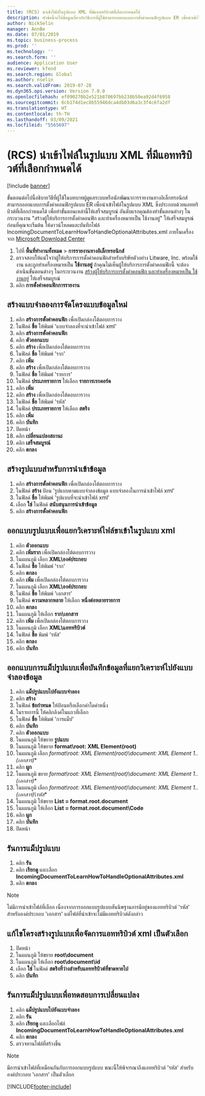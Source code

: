 ```yaml
---
title: (RCS) นำเข้าไฟล์ในรูปแบบ XML ที่มีแอททริบิวต์ที่เลือกกำหนดได้
description: หัวข้อนี้จะให้ข้อมูลเกี่ยวกับวิธีการที่ผู้ใช้สามารถออกแบบการตั้งค่าคอนฟิกรูปแบบ ER เพื่อนำเข้าไฟล์ในรูปแบบ XML ที่มีแอททริบิวต์ที่เลือกกำหนดได้
author: NickSelin
manager: AnnBe
ms.date: 07/01/2019
ms.topic: business-process
ms.prod: ''
ms.technology: ''
ms.search.form: ''
audience: Application User
ms.reviewer: kfend
ms.search.region: Global
ms.author: nselin
ms.search.validFrom: 2019-07-28
ms.dyn365.ops.version: Version 7.0.0
ms.openlocfilehash: ef090270b2e521b870697bb238b50ea92d4f6958
ms.sourcegitcommit: 6cb174d1ec8b55946dca4db03d6a3c3f4c6fa2df
ms.translationtype: HT
ms.contentlocale: th-TH
ms.lasthandoff: 03/09/2021
ms.locfileid: "5565697"
---
```

# <a name="rcs-import-files-in-xml-format-with-optional-attributes"></a>(RCS) นำเข้าไฟล์ในรูปแบบ XML ที่มีแอททริบิวต์ที่เลือกกำหนดได้

[!include [banner](../../includes/banner.md)]

ขั้นตอนต่อไปนี้อธิบายวิธีที่ผู้ใช้ในบทบาทผู้ดูแลระบบหรือนักพัฒนาการรายงานทางอิเล็กทรอนิกส์ สามารถออกแบบการตั้งค่าคอนฟิกรูปแบบ ER เพื่อนำเข้าไฟล์ในรูปแบบ XML ซึ่งประกอบด้วยแอททริบิวต์ที่เลือกกำหนดได้ เพื่อทำขั้นตอนเหล่านี้ให้เสร็จสมบูรณ์ อันดับแรกคุณต้องทำขั้นตอนต่างๆ ในกระบวนงาน "สร้างผู้ให้บริการการตั้งค่าคอนฟิก และทำเครื่องหมายเป็น ใช้งานอยู่" ให้เสร็จสมบูรณ์ ก่อนที่คุณจะเริ่มต้น ให้ดาวน์โหลดและบันทึกไฟล์ IncomingDocumentToLearnHowToHandleOptionalAttributes.xml ภายในเครื่องจาก [Microsoft Download Center](https://go.microsoft.com/fwlink/?linkid=874684)

1.    ไปที่ **พื้นที่ทำงานทั้งหมด** > **การรายงานทางอิเล็กทรอนิกส์**
2.    ตรวจสอบให้แน่ใจว่าผู้ให้บริการการตั้งค่าคอนฟิกสำหรับบริษัทตัวอย่าง Litware, Inc. พร้อมใช้งาน และถูกทำเครื่องหมายเป็น **ใช้งานอยู่** ถ้าคุณไม่เห็นผู้ให้บริการการตั้งค่าคอนฟิกนี้ จะต้องดำเนินขั้นตอนต่างๆ ในกระบวนงาน [สร้างผู้ให้บริการการตั้งค่าคอนฟิก และทำเครื่องหมายเป็น ใช้งานอยู่](er-configuration-provider-mark-it-active-2016-11.md) ให้เสร็จสมบูรณ์
3.    คลิก **การตั้งค่าคอนฟิกการรายงาน**

## <a name="create-a-new-data-model-configuration"></a>สร้างแบบจำลองการจัดโครงแบบข้อมูลใหม่
1.    คลิก **สร้างการตั้งค่าคอนฟิก** เพื่อเปิดกล่องโต้ตอบการวาง
2.    ในฟิลด์ **ชื่อ** ให้พิมพ์ 'แบบจำลองที่จะนำเข้าไฟล์ xml'
3.    คลิก **สร้างการตั้งค่าคอนฟิก**
4.    คลิก **ตัวออกแบบ**
5.    คลิก **สร้าง** เพื่อเปิดกล่องโต้ตอบการวาง
6.    ในฟิลด์ **ชื่อ** ให้พิมพ์ 'ราก'
7.    คลิก **เพิ่ม**
8.    คลิก **สร้าง** เพื่อเปิดกล่องโต้ตอบการวาง
9.    ในฟิลด์ **ชื่อ** ให้พิมพ์ 'รายการ'
10.    ในฟิลด์ **ประเภทรายการ** ให้เลือก **รายการเรกคอร์ด**
11.    คลิก **เพิ่ม**
12.    คลิก **สร้าง** เพื่อเปิดกล่องโต้ตอบการวาง
13.    ในฟิลด์ **ชื่อ** ให้พิมพ์ 'รหัส'
14.    ในฟิลด์ **ประเภทรายการ** ให้เลือก **สตริง**
15.    คลิก **เพิ่ม**
16.    คลิก **บันทึก**
17.    ปิดหน้า
18.    คลิก **เปลี่ยนแปลงสถานะ**
19.    คลิก **เสร็จสมบูรณ์**
20.    คลิก **ตกลง**

## <a name="create-a-format-for-data-import"></a>สร้างรูปแบบสำหรับการนำเข้าข้อมูล
1.    คลิก **สร้างการตั้งค่าคอนฟิก** เพื่อเปิดกล่องโต้ตอบการวาง
2.    ในฟิลด์ **สร้าง** ป้อน 'รูปแบบตามแบบจำลองข้อมูล แบบจำลองในการนำเข้าไฟล์ xml'
3.    ในฟิลด์ **ชื่อ** ให้พิมพ์ 'รูปแบบที่จะนำเข้าไฟล์ xml'
4.    เลือก **ใช่** ในฟิลด์ **สนับสนุนการนำเข้าข้อมูล**
5.    คลิก **สร้างการตั้งค่าคอนฟิก**

## <a name="design-a-format-to-parse-incoming-file-in-xml-format"></a>ออกแบบรูปแบบเพื่อแยกวิเคราะห์ไฟล์ขาเข้าในรูปแบบ xml
1.    คลิก **ตัวออกแบบ**
2.    คลิก **เพิ่มราก** เพื่อเปิดกล่องโต้ตอบการวาง
3.    ในแผนภูมิ เลือก **XML\องค์ประกอบ**
4.    ในฟิลด์ **ชื่อ** ให้พิมพ์ 'ราก'
5.    คลิก **ตกลง**
6.    คลิก **เพิ่ม** เพื่อเปิดกล่องโต้ตอบการวาง
7.    ในแผนภูมิ เลือก **XML\องค์ประกอบ**
8.    ในฟิลด์ **ชื่อ** ให้พิมพ์ 'เอกสาร'
9.    ในฟิลด์ **ความหลากหลาย** ให้เลือก **หนึ่งต่อหลายรายการ**
10.    คลิก **ตกลง**
11.    ในแผนภูมิ ให้เลือก **ราก\เอกสาร**
12.    คลิก **เพิ่ม** เพื่อเปิดกล่องโต้ตอบการวาง
13.    ในแผนภูมิ เลือก **XML\แอททริบิวต์**
14.    ในฟิลด์ **ชื่อ** พิมพ์ 'รหัส'
15.    คลิก **ตกลง**
16.    คลิก **บันทึก**

## <a name="design-a-format-mapping-to-save-parsed-information-to-data-model"></a>ออกแบบการแม็ปรูปแบบเพื่อบันทึกข้อมูลที่แยกวิเคราะห์ไปยังแบบจำลองข้อมูล
1. คลิก **แม็ปรูปแบบไปยังแบบจำลอง**
2. คลิก **สร้าง**
3. ในฟิลด์ **ข้อกำหนด** ให้ป้อนหรือเลือกค่าใดค่าหนึ่ง
4. ในรายการนี้ ให้คลิกลิงค์ในแถวที่เลือก
5. ในฟิลด์ **ชื่อ** ให้พิมพ์ 'การแม็ป'
6. คลิก **บันทึก**
7. คลิก **ตัวออกแบบ**
8. ในแผนภูมิ ให้ขยาย **รูปแบบ**
9. ในแผนภูมิ ให้ขยาย **format\root: XML Element(root)**
10.    ในแผนภูมิ เลือก **format\root: XML Element(root)\document: XML Element 1..* (เอกสาร)**
11.    คลิก **ผูก**
12.    ในแผนภูมิ ขยาย **format\root: XML Element(root)\document: XML Element 1..* (เอกสาร)**
13.    ในแผนภูมิ เลือก **format\root: XML Element(root)\document: XML Element 1..* (เอกสาร)\รหัส**
14.    ในแผนภูมิ ให้ขยาย **List = format.root.document**
15.    ในแผนภูมิ ให้เลือก **List = format.root.document\Code**
16.    คลิก **ผูก**
17.    คลิก **บันทึก**
18.    ปิดหน้า
 
## <a name="run-format-mapping"></a>รันการแม็ปรูปแบบ
1. คลิก **รัน**
2. คลิก **เรียกดู** และเลือก **IncomingDocumentToLearnHowToHandleOptionalAttributes.xml**
3. คลิก **ตกลง**

> [!NOTE]
> ไม่มีการนำเข้าไฟล์ที่เลือก เนื่องจากการออกแบบรูปแบบสันนิษฐานการมีอยู่ของแอททริบิวต์ 'รหัส' สำหรับองค์ประกอบ 'เอกสาร' แต่ไฟล์ที่นำเข้าจะไม่มีแอททริบิวต์ดังกล่าว

## <a name="modify-format-structure-to-handle-xml-attribute-as-optional"></a>แก้ไขโครงสร้างรูปแบบเพื่อจัดการแอททริบิวต์ xml เป็นตัวเลือก
1. ปิดหน้า
2. ในแผนภูมิ ให้ขยาย **root\document**
3. ในแผนภูมิ ให้เลือก **root\document\id**
4. เลือก **ใช่** ในฟิลด์ **สตริงที่ว่างสำหรับแอททริบิวต์ที่ขาดหายไป**
5. คลิก **บันทึก**
 
## <a name="run-format-mapping-to-test-changes"></a>รันการแม็ปรูปแบบเพื่อทดสอบการเปลี่ยนแปลง
1. คลิก **แม็ปรูปแบบไปยังแบบจำลอง**
2. คลิก **รัน**
3. คลิก **เรียกดู** และเลือกไฟล์ **IncomingDocumentToLearnHowToHandleOptionalAttributes.xml**
4. คลิก **ตกลง**
5. ตรวจทานไฟล์ที่สร้างขึ้น 

> [!NOTE]
> มีการนำเข้าไฟล์ที่เหมือนกันกับการออกแบบรูปแบบ ขณะนี้ให้พิจารณาถึงแอททริบิวต์ 'รหัส' สำหรับองค์ประกอบ 'เอกสาร' เป็นตัวเลือก


[!INCLUDE[footer-include](../../../../includes/footer-banner.md)]
